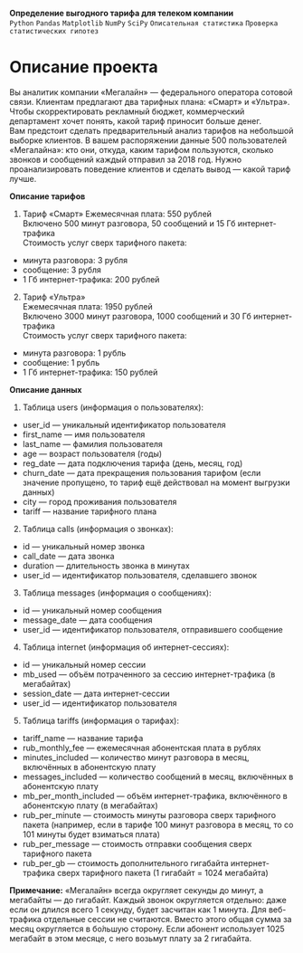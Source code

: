 **Определение выгодного тарифа для телеком компании**    
`Python` `Pandas` `Matplotlib` `NumPy` `SciPy` `Описательная статистика` `Проверка статистических гипотез`    

# Описание проекта   
Вы аналитик компании «Мегалайн» — федерального оператора сотовой связи. Клиентам предлагают два тарифных плана: «Смарт» и «Ультра». Чтобы скорректировать рекламный бюджет, коммерческий департамент хочет понять, какой тариф приносит больше денег.   
Вам предстоит сделать предварительный анализ тарифов на небольшой выборке клиентов. В вашем распоряжении данные 500 пользователей «Мегалайна»: кто они, откуда, каким тарифом пользуются, сколько звонков и сообщений каждый отправил за 2018 год. Нужно проанализировать поведение клиентов и сделать вывод — какой тариф лучше.    

**Описание тарифов** 
1. Тариф «Смарт»
Ежемесячная плата: 550 рублей  
Включено 500 минут разговора, 50 сообщений и 15 Гб интернет-трафика   
Стоимость услуг сверх тарифного пакета:   
- минута разговора: 3 рубля  
- сообщение: 3 рубля  
- 1 Гб интернет-трафика: 200 рублей   
2. Тариф «Ультра»  
Ежемесячная плата: 1950 рублей   
Включено 3000 минут разговора, 1000 сообщений и 30 Гб интернет-трафика  
Стоимость услуг сверх тарифного пакета:   
- минута разговора: 1 рубль   
- сообщение: 1 рубль   
- 1 Гб интернет-трафика: 150 рублей    

**Описание данных**  
1. Таблица users (информация о пользователях):   
* user_id — уникальный идентификатор пользователя   
* first_name — имя пользователя   
* last_name — фамилия пользователя   
* age — возраст пользователя (годы)   
* reg_date — дата подключения тарифа (день, месяц, год)   
* churn_date — дата прекращения пользования тарифом (если значение пропущено, то тариф ещё действовал на момент выгрузки данных) 
* city — город проживания пользователя   
* tariff — название тарифного плана   
2. Таблица calls (информация о звонках):   
* id — уникальный номер звонка   
* call_date — дата звонка   
* duration — длительность звонка в минутах   
* user_id — идентификатор пользователя, сделавшего звонок   
3. Таблица messages (информация о сообщениях):   
* id — уникальный номер сообщения   
* message_date — дата сообщения   
* user_id — идентификатор пользователя, отправившего сообщение   
4. Таблица internet (информация об интернет-сессиях):   
* id — уникальный номер сессии   
* mb_used — объём потраченного за сессию интернет-трафика (в мегабайтах)   
* session_date — дата интернет-сессии   
* user_id — идентификатор пользователя   
5. Таблица tariffs (информация о тарифах):   
* tariff_name — название тарифа   
* rub_monthly_fee — ежемесячная абонентская плата в рублях   
* minutes_included — количество минут разговора в месяц, включённых в абонентскую плату   
* messages_included — количество сообщений в месяц, включённых в абонентскую плату   
* mb_per_month_included — объём интернет-трафика, включённого в абонентскую плату (в мегабайтах)   
* rub_per_minute — стоимость минуты разговора сверх тарифного пакета (например, если в тарифе 100 минут разговора в месяц, то со 101 минуты будет взиматься плата)   
* rub_per_message — стоимость отправки сообщения сверх тарифного пакета   
* rub_per_gb — стоимость дополнительного гигабайта интернет-трафика сверх тарифного пакета (1 гигабайт = 1024 мегабайта)   
   
**Примечание:**
«Мегалайн» всегда округляет секунды до минут, а мегабайты — до гигабайт. Каждый звонок округляется отдельно: даже если он длился всего 1 секунду, будет засчитан как 1 минута.
Для веб-трафика отдельные сессии не считаются. Вместо этого общая сумма за месяц округляется в бо́льшую сторону. Если абонент использует 1025 мегабайт в этом месяце, с него возьмут плату за 2 гигабайта.   
